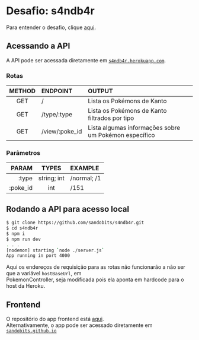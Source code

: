 # Desafio: s4ndb4r

Para entender o desafio, clique [aqui](https://ps-mercadou.firebaseapp.com/).

## Acessando a API

A API pode ser acessada diretamente em [`s4ndb4r.herokuapp.com`](https://s4ndb4r.herokuapp.com).  

### Rotas

  METHOD |ENDPOINT        | OUTPUT  |
:-------:|:---------------|:--      |
GET      | /              | Lista os Pokémons de Kanto
GET      | /type/:type    | Lista os Pokémons de Kanto filtrados por tipo
GET      | /view/:poke_id | Lista algumas informações sobre um Pokémon específico

### Parâmetros

PARAM     | TYPES         | EXAMPLE
---------:|:-------------:|:--
:type     | string; int   | /normal; /1
:poke_id  | int           | /151

## Rodando a API para acesso local

```sh
$ git clone https://github.com/sandobits/s4ndb4r.git
$ cd s4ndb4r
$ npm i
$ npm run dev
. . .
[nodemon] starting `node ./server.js`
App running in port 4000
```

Aqui os endereços de requisição para as rotas não funcionarão a não ser que a variável `hostBaseUrl`, em  
PokemonController, seja modificada pois ela aponta em hardcode para o host da Heroku.

## Frontend

O repositório do app frontend está [aqui](https://github.com/sandobits/s4ndb4r-react).  
Alternativamente, o app pode ser acessado diretamente em [`sandobits.github.io`](htpps://sandobits.github.io)
